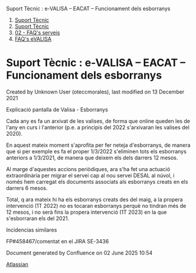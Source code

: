 Suport Tècnic : e-VALISA – EACAT – Funcionament dels esborranys  

1.  [Suport Tècnic](index.html)
2.  [Suport Tècnic](13893782.html)
3.  [02 - FAQ's serveis](26313393.html)
4.  [FAQ's eVALISA](28705569.html)

Suport Tècnic : e-VALISA – EACAT – Funcionament dels esborranys
===============================================================

Created by Unknown User (oteccmorales), last modified on 13 December 2021

Explicació pantalla de Valisa - Esborranys

  

  

Cada any es fa un arxivat de les valises, de forma que online queden les de l'any en curs i l'anterior (p.e. a principis del 2022 s'arxivaran les valises del 2020).

  
En aquest mateix moment s'aprofita per fer neteja d'esborranys, de manera que si per exemple es fa el proper 1/3/2022 s'eliminen tots els esborranys anteriors a 1/3/2021, de manera que deixem els dels darrers 12 mesos.

Al marge d'aquestes accions periòdiques, ara s'ha fet una actuació extraordinària per migrar el servei cap al nou servei DESAL al núvol, i només hem carregat els documents associats als esborranys creats en els darrers 6 mesos.

Total, q ara mateix hi ha els esborranys creats des del maig, a la propera intervenció (1T 2022) no es tocaran esborranys perquè no tindran més de 12 mesos, i no serà fins la propera intervenció (1T 2023) en la que s'esborraran els del 2021.

  

  
  

  

Incidencias similares

FP#458467/comentat en el JIRA SE-3436

  

Document generated by Confluence on 02 June 2025 10:54

[Atlassian](http://www.atlassian.com/)